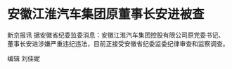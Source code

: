 # 安徽江淮汽车集团原董事长安进被查

新京报讯 据安徽省纪委监委消息：安徽江淮汽车集团控股有限公司原党委书记、董事长安进涉嫌严重违纪违法，目前正接受安徽省纪委监委纪律审查和监察调查。

编辑 刘佳妮

